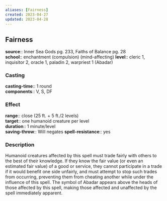 ```yaml
---
aliases: [Fairness]
created: 2023-04-27
updated: 2023-04-28
---
```


## Fairness

**source**:: Inner Sea Gods pg. 233, Faiths of Balance pg. 28  
**school**:: enchantment (compulsion) (mind-affecting)
**level**:: cleric 1, inquisitor 2, oracle 1, paladin 2, warpriest 1 (Abadar)

### Casting

**casting-time**:: 1 round  
**components**:: V, S, DF

### Effect

**range**:: close (25 ft. + 5 ft./2 levels)  
**target**:: one humanoid creature per level  
**duration**:: 1 minute/level  
**saving-throw**:: Will negates
**spell-resistance**:: yes

### Description

Humanoid creatures affected by this spell must trade fairly with others to the best of their knowledge. If they know the fair value (or even an estimated fair value) of a good or service, they cannot participate in a trade if it would benefit one side unfairly, and must attempt to stop such trades from occurring, preventing them from cheating another while under the influence of this spell. The symbol of Abadar appears above the heads of those affected by this spell, making those affected and unaffected by the spell immediately apparent.
